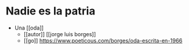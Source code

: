 # Nadie es la patria

- Una [[oda]]
  - [[autor]] [[jorge luis borges]]
  - [[go]] https://www.poeticous.com/borges/oda-escrita-en-1966